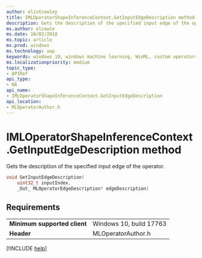 ```yaml
---
author: eliotcowley
title: IMLOperatorShapeInferenceContext.GetInputEdgeDescription method
description: Gets the description of the specified input edge of the operator.
ms.author: elcowle
ms.date: 10/02/2018
ms.topic: article
ms.prod: windows
ms.technology: uwp
keywords: windows 10, windows machine learning, WinML, custom operators, GetInputEdgeDescription
ms.localizationpriority: medium
topic_type:
- APIRef
api_type:
- NA
api_name:
- IMLOperatorShapeInferenceContext.GetInputEdgeDescription
api_location:
- MLOperatorAuthor.h
---
```


# IMLOperatorShapeInferenceContext.GetInputEdgeDescription method

Gets the description of the specified input edge of the operator.

```cpp
void GetInputEdgeDescription(
    uint32_t inputIndex,
    _Out_ MLOperatorEdgeDescription* edgeDescription)
```

## Requirements

| | |
|-|-|
| **Minimum supported client** | Windows 10, build 17763 |
| **Header** | MLOperatorAuthor.h |

[!INCLUDE [help](../includes/get-help.md)]
